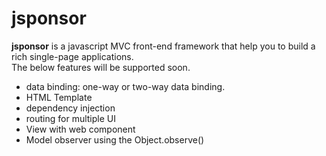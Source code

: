 # jsponsor

<b>jsponsor</b> is a javascript MVC front-end framework that help you to build a rich single-page applications.<br>
The below features will be supported soon.

 - data binding: one-way or two-way data binding.
 - HTML Template
 - dependency injection
 - routing for multiple UI
 - View with web component
 - Model observer using the Object.observe()

